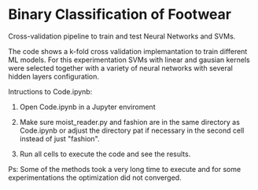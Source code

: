 # Binary Classification of Footwear
Cross-validation pipeline to train and test Neural Networks and SVMs.

The code shows a k-fold cross validation implemantation to train different ML models.
For this experimentation SVMs with linear and gausian kernels were selected together with a variety of neural networks with several hidden layers configuration.

Intructions to Code.ipynb:

1. Open Code.ipynb in a Jupyter enviroment

2. Make sure moist_reader.py and fashion are in the same directory as Code.ipynb or adjust the directory pat if necessary in the second cell instead of just "fashion".

3. Run all cells to execute the code and see the results.

Ps: Some of the methods took a very long time to execute and for some experimentations the optimization did not converged.
